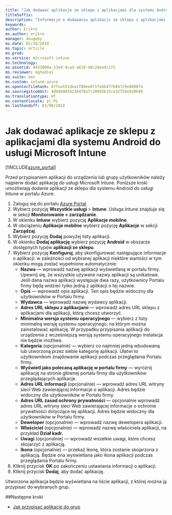 ```yaml
---
title: "Jak dodawać aplikacje ze sklepu z aplikacjami dla systemu Android do usługi Microsoft Intune"
titleSuffix: 
description: "Informacje o dodawaniu aplikacji ze sklepu z aplikacjami dla systemu Android do usługi Microsoft Intune."
keywords: 
author: Erikre
ms.author: erikre
manager: dougeby
ms.date: 02/26/2018
ms.topic: article
ms.prod: 
ms.service: microsoft-intune
ms.technology: 
ms.assetid: 4433000a-23e9-4cad-a818-48c28eedc1f5
ms.reviewer: mghadial
ms.suite: ems
ms.custom: intune-azure
ms.openlocfilehash: 87fea551dea1f80ee071fe6b477b84729e000874
ms.sourcegitcommit: 4db0498342364f8a7c28995b15ce32759e920b99
ms.translationtype: HT
ms.contentlocale: pl-PL
ms.lasthandoff: 03/08/2018
---
```

# <a name="how-to-add-android-store-apps-to-microsoft-intune"></a>Jak dodawać aplikacje ze sklepu z aplikacjami dla systemu Android do usługi Microsoft Intune

[!INCLUDE[azure_portal](./includes/azure_portal.md)]

Przed przypisaniem aplikacji do urządzenia lub grupy użytkowników należy najpierw dodać aplikację do usługi Microsoft Intune. Poniższe kroki umożliwiają dodanie aplikacji ze sklepu dla systemu Android do usługi Intune w portalu Azure.

1. Zaloguj się do portalu [Azure Portal](https://portal.azure.com).
2. Wybierz pozycję **Wszystkie usługi** > **Intune**. Usługa Intune znajduje się w sekcji **Monitorowanie + zarządzanie**.
3. W okienku **Intune** wybierz pozycję **Aplikacje mobilne**.
4. W obciążeniu **Aplikacje mobilne** wybierz pozycję **Aplikacje** w sekcji **Zarządzaj**.
5. Wybierz pozycję **Dodaj** powyżej listy aplikacji.
6. W okienku **Dodaj aplikację** wybierz pozycję **Android** w obszarze dostępnych typów **aplikacji ze sklepu**.
7. Wybierz pozycję **Konfiguruj**, aby skonfigurować następujące informacje o aplikacji: w zależności od wybranej aplikacji niektóre wartości w tym okienku mogą zostać wypełnione automatycznie:
    - **Nazwa** — wprowadź nazwę aplikacji wyświetlaną w portalu firmy. Upewnij się, że wszystkie używane nazwy aplikacji są unikatowe. Jeśli dana nazwa aplikacji występuje dwa razy, użytkownicy Portalu firmy będą widzieć tylko jedną z aplikacji o tej nazwie.
    - **Opis** — wprowadź opis aplikacji. Ten opis będzie widoczny dla użytkowników w Portalu firmy.
    - **Wydawca** — wprowadź nazwę wydawcy aplikacji.
    - **Adres URL sklepu z aplikacjami** — wprowadź adres URL sklepu z aplikacjami dla aplikacji, którą chcesz utworzyć.
    - **Minimalna wersja systemu operacyjnego** — wybierz z listy minimalną wersję systemu operacyjnego, na którym można zainstalować aplikację. W przypadku przypisania aplikacji do urządzenia z wcześniejszą wersją systemu operacyjnego instalacja nie będzie możliwa.
    - **Kategoria** (opcjonalnie) — wybierz co najmniej jedną wbudowaną lub utworzoną przez siebie kategorię aplikacji. Ułatwi to użytkownikom znajdowanie aplikacji podczas przeglądania Portalu firmy.
    - **Wyświetl jako polecaną aplikację w portalu firmy** — wyróżnij aplikację na stronie głównej portalu firmy dla użytkowników przeglądających aplikacje.
    - **Adres URL informacji** (opcjonalnie) — wprowadź adres URL witryny sieci Web zawierającej informacje o aplikacji. Adres będzie widoczny dla użytkowników w Portalu firmy.
    - **Adres URL zasad ochrony prywatności** — opcjonalnie wprowadź adres URL witryny sieci Web zawierającej informacje o ochronie prywatności dotyczące tej aplikacji. Adres będzie widoczny dla użytkowników w Portalu firmy.
    - **Deweloper** (opcjonalnie) — wprowadź nazwę dewelopera aplikacji.
    - **Właściciel** (opcjonalnie) — wprowadź nazwę właściciela aplikacji, na przykład **Dział kadr**.
    - **Uwagi** (opcjonalnie) — wprowadź wszelkie uwagi, które chcesz skojarzyć z aplikacją.
    - **Ikona** (opcjonalnie) — przekaż ikonę, która zostanie skojarzona z aplikacją. Będzie ona wyświetlana jako ikona aplikacji podczas przeglądania Portalu firmy.
8. Kliknij przycisk **OK** po zakończeniu ustawiania informacji o aplikacji.
9. Kliknij przycisk **Dodaj**, aby dodać aplikację.

Utworzona aplikacja będzie wyświetlana na liście aplikacji, z której można ją przypisać do wybranych grup. 

##<a name="next-steps"></a>Następne kroki

- [Jak przypisać aplikacje do grup](apps-deploy.md)
